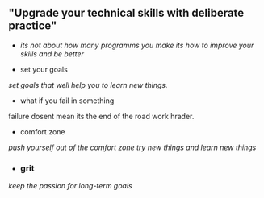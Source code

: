 ## "Upgrade your technical skills with deliberate practice"

 - *its not about how many programms you make its how to improve your skills and be better*

 - set your goals

 *set goals that well help you to learn new things.*

 - what if you fail in something
 
  failure dosent mean its the end of the road work hrader.

  - comfort zone 

  *push yourself out of the comfort zone try new things and learn new things*

- ### grit 

*keep the passion for long-term goals*
